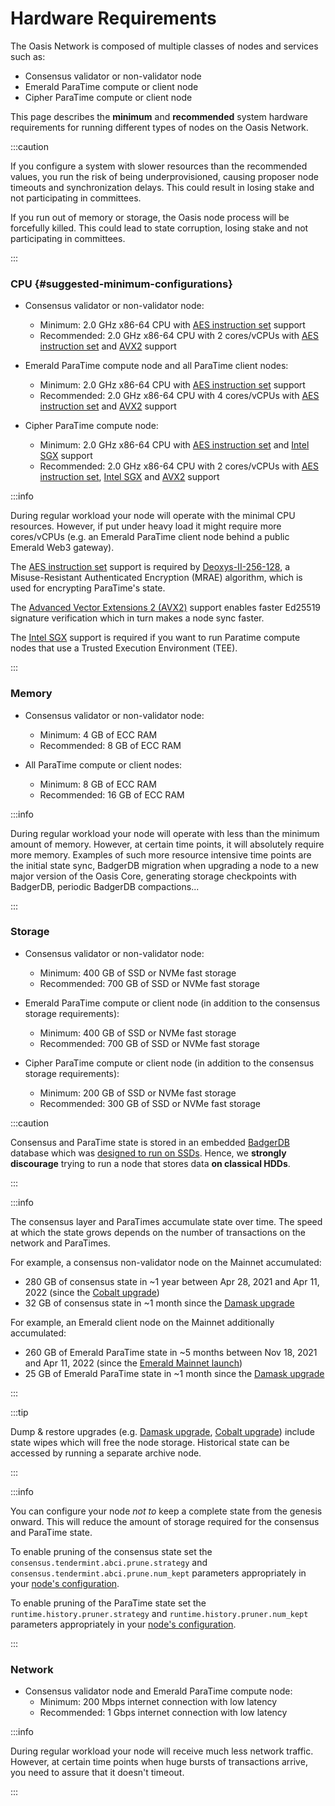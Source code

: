 # Hardware Requirements

The Oasis Network is composed of multiple classes of nodes and services such
as:

* Consensus validator or non-validator node
* Emerald ParaTime compute or client node
* Cipher ParaTime compute or client node

This page describes the **minimum** and **recommended** system hardware
requirements for running different types of nodes on the Oasis Network.

:::caution

If you configure a system with slower resources than the recommended values, you
run the risk of being underprovisioned, causing proposer node timeouts and
synchronization delays. This could result in losing stake and not participating
in committees.

If you run out of memory or storage, the Oasis node process will be forcefully
killed. This could lead to state corruption, losing stake and not participating
in committees.

:::


### CPU {#suggested-minimum-configurations}

* Consensus validator or non-validator node:
  * Minimum: 2.0 GHz x86-64 CPU with [AES instruction set] support
  * Recommended: 2.0 GHz x86-64 CPU with 2 cores/vCPUs with
    [AES instruction set] and [AVX2] support

* Emerald ParaTime compute node and all ParaTime client nodes:
  * Minimum: 2.0 GHz x86-64 CPU with [AES instruction set] support
  * Recommended: 2.0 GHz x86-64 CPU with 4 cores/vCPUs with
    [AES instruction set] and [AVX2] support

* Cipher ParaTime compute node:
  * Minimum: 2.0 GHz x86-64 CPU with [AES instruction set] and [Intel SGX] support
  * Recommended: 2.0 GHz x86-64 CPU with 2 cores/vCPUs with
    [AES instruction set], [Intel SGX] and [AVX2] support

:::info

During regular workload your node will operate with the minimal CPU resources.
However, if put under heavy load it might require more cores/vCPUs (e.g. an
Emerald ParaTime client node behind a public Emerald Web3 gateway).

The [AES instruction set] support is required by [Deoxys-II-256-128], a
Misuse-Resistant Authenticated Encryption (MRAE) algorithm, which is used for
encrypting ParaTime's state.

The [Advanced Vector Extensions 2 (AVX2)][AVX2] support enables faster Ed25519
signature verification which in turn makes a node sync faster.

The [Intel SGX] support is required if you want to run Paratime compute nodes
that use a Trusted Execution Environment (TEE).

:::

[AES instruction set]: https://en.wikipedia.org/wiki/AES_instruction_set
[Deoxys-II-256-128]: https://sites.google.com/view/deoxyscipher
[AVX2]:
  https://en.wikipedia.org/wiki/Advanced_Vector_Extensions#Advanced_Vector_Extensions_2
[Intel SGX]:
  https://www.intel.com/content/www/us/en/architecture-and-technology/software-guard-extensions.html


### Memory

* Consensus validator or non-validator node:
  * Minimum: 4 GB of ECC RAM
  * Recommended: 8 GB of ECC RAM

* All ParaTime compute or client nodes:
  * Minimum: 8 GB of ECC RAM
  * Recommended: 16 GB of ECC RAM

:::info

During regular workload your node will operate with less than the minimum amount
of memory. However, at certain time points, it will absolutely require more
memory. Examples of such more resource intensive time points are the initial
state sync, BadgerDB migration when upgrading a node to a new major version of
the Oasis Core, generating storage checkpoints with BadgerDB, periodic BadgerDB
compactions...

:::

### Storage

* Consensus validator or non-validator node:
  * Minimum: 400 GB of SSD or NVMe fast storage
  * Recommended: 700 GB of SSD or NVMe fast storage

* Emerald ParaTime compute or client node (in addition to the consensus storage requirements):
  * Minimum: 400 GB of SSD or NVMe fast storage
  * Recommended: 700 GB of SSD or NVMe fast storage

* Cipher ParaTime compute or client node (in addition to the consensus storage requirements):
  * Minimum: 200 GB of SSD or NVMe fast storage
  * Recommended: 300 GB of SSD or NVMe fast storage

:::caution

Consensus and ParaTime state is stored in an embedded [BadgerDB] database which
was [designed to run on SSDs][badgerdb-ssds]. Hence, we **strongly discourage**
trying to run a node that stores data **on classical HDDs**.

:::

:::info

The consensus layer and ParaTimes accumulate state over time. The speed at which
the state grows depends on the number of transactions on the network and
ParaTimes.

For example, a consensus non-validator node on the Mainnet accumulated:

* 280 GB of consensus state in ~1 year between Apr 28, 2021 and Apr 11, 2022 (since the [Cobalt upgrade])
* 32 GB of consensus state in ~1 month since the [Damask upgrade]

For example, an Emerald client node on the Mainnet additionally accumulated:

* 260 GB of Emerald ParaTime state in ~5 months between Nov 18, 2021 and Apr 11, 2022 (since the [Emerald Mainnet launch])
* 25 GB of Emerald ParaTime state in ~1 month since the [Damask upgrade]

:::

:::tip

Dump & restore upgrades (e.g. [Damask upgrade], [Cobalt upgrade]) include state
wipes which will free the node storage. Historical state can be accessed by
running a separate archive node.

:::

:::info

You can configure your node _not to_ keep a complete state from the genesis
onward. This will reduce the amount of storage required for the consensus and
ParaTime state.

To enable pruning of the consensus state set the
`consensus.tendermint.abci.prune.strategy` and
`consensus.tendermint.abci.prune.num_kept` parameters appropriately in your
[node's configuration].

To enable pruning of the ParaTime state set the
`runtime.history.pruner.strategy` and `runtime.history.pruner.num_kept`
parameters appropriately in your [node's configuration].

:::

[BadgerDB]: https://dgraph.io/docs/badger/
[badgerdb-ssds]: https://dgraph.io/docs/badger/design/
[Cobalt upgrade]: ../../mainnet/previous-upgrades/cobalt-upgrade.md
[Damask upgrade]: ../../mainnet/damask-upgrade.md
[Emerald Mainnet launch]:
  https://medium.com/oasis-protocol-project/oasis-emerald-evm-paratime-is-live-on-mainnet-13afe953a4c9
[node's configuration]: ../validator-node/README.md#configuring-the-oasis-node


### Network

* Consensus validator node and Emerald ParaTime compute node:
  * Minimum: 200 Mbps internet connection with low latency
  * Recommended: 1 Gbps internet connection with low latency

:::info

During regular workload your node will receive much less network traffic.
However, at certain time points when huge bursts of transactions arrive, you
need to assure that it doesn't timeout.

:::
